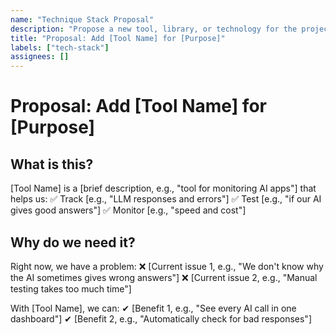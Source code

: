```yaml
---
name: "Technique Stack Proposal"
description: "Propose a new tool, library, or technology for the project."
title: "Proposal: Add [Tool Name] for [Purpose]"
labels: ["tech-stack"]
assignees: []
---
```


# Proposal: Add [Tool Name] for [Purpose]

## What is this?
[Tool Name] is a [brief description, e.g., "tool for monitoring AI apps"] that helps us:
✅ Track [e.g., "LLM responses and errors"]
✅ Test [e.g., "if our AI gives good answers"]
✅ Monitor [e.g., "speed and cost"]

## Why do we need it?
Right now, we have a problem:
❌ [Current issue 1, e.g., "We don't know why the AI sometimes gives wrong answers"]
❌ [Current issue 2, e.g., "Manual testing takes too much time"]

With [Tool Name], we can:
✔ [Benefit 1, e.g., "See every AI call in one dashboard"]
✔ [Benefit 2, e.g., "Automatically check for bad responses"]
